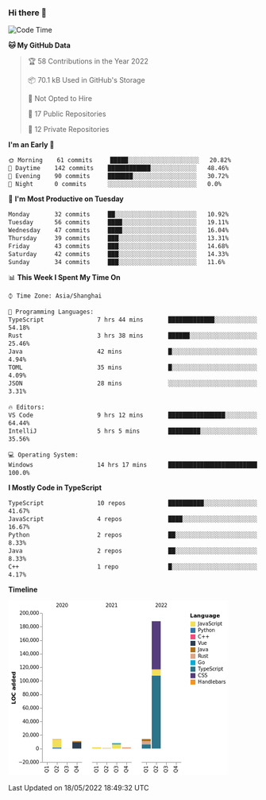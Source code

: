 ### Hi there 👋

<!--START_SECTION:waka-->
![Code Time](http://img.shields.io/badge/Code%20Time-0%20secs-blue)

**🐱 My GitHub Data** 

> 🏆 58 Contributions in the Year 2022
 > 
> 📦 70.1 kB Used in GitHub's Storage 
 > 
> 🚫 Not Opted to Hire
 > 
> 📜 17 Public Repositories 
 > 
> 🔑 12 Private Repositories  
 > 
**I'm an Early 🐤** 

```text
🌞 Morning    61 commits     █████░░░░░░░░░░░░░░░░░░░░   20.82% 
🌆 Daytime    142 commits    ████████████░░░░░░░░░░░░░   48.46% 
🌃 Evening    90 commits     ███████░░░░░░░░░░░░░░░░░░   30.72% 
🌙 Night      0 commits      ░░░░░░░░░░░░░░░░░░░░░░░░░   0.0%

```
📅 **I'm Most Productive on Tuesday** 

```text
Monday       32 commits     ██░░░░░░░░░░░░░░░░░░░░░░░   10.92% 
Tuesday      56 commits     ████░░░░░░░░░░░░░░░░░░░░░   19.11% 
Wednesday    47 commits     ████░░░░░░░░░░░░░░░░░░░░░   16.04% 
Thursday     39 commits     ███░░░░░░░░░░░░░░░░░░░░░░   13.31% 
Friday       43 commits     ███░░░░░░░░░░░░░░░░░░░░░░   14.68% 
Saturday     42 commits     ███░░░░░░░░░░░░░░░░░░░░░░   14.33% 
Sunday       34 commits     ███░░░░░░░░░░░░░░░░░░░░░░   11.6%

```


📊 **This Week I Spent My Time On** 

```text
⌚︎ Time Zone: Asia/Shanghai

💬 Programming Languages: 
TypeScript               7 hrs 44 mins       █████████████░░░░░░░░░░░░   54.18% 
Rust                     3 hrs 38 mins       ██████░░░░░░░░░░░░░░░░░░░   25.46% 
Java                     42 mins             █░░░░░░░░░░░░░░░░░░░░░░░░   4.94% 
TOML                     35 mins             █░░░░░░░░░░░░░░░░░░░░░░░░   4.09% 
JSON                     28 mins             ░░░░░░░░░░░░░░░░░░░░░░░░░   3.31%

🔥 Editors: 
VS Code                  9 hrs 12 mins       ████████████████░░░░░░░░░   64.44% 
IntelliJ                 5 hrs 5 mins        █████████░░░░░░░░░░░░░░░░   35.56%

💻 Operating System: 
Windows                  14 hrs 17 mins      █████████████████████████   100.0%

```

**I Mostly Code in TypeScript** 

```text
TypeScript               10 repos            ██████████░░░░░░░░░░░░░░░   41.67% 
JavaScript               4 repos             ████░░░░░░░░░░░░░░░░░░░░░   16.67% 
Python                   2 repos             ██░░░░░░░░░░░░░░░░░░░░░░░   8.33% 
Java                     2 repos             ██░░░░░░░░░░░░░░░░░░░░░░░   8.33% 
C++                      1 repo              █░░░░░░░░░░░░░░░░░░░░░░░░   4.17%

```


**Timeline**

![Chart not found](https://raw.githubusercontent.com/rexcape/rexcape/main/charts/bar_graph.png) 


 Last Updated on 18/05/2022 18:49:32 UTC
<!--END_SECTION:waka-->

<!--
**rexcape/rexcape** is a ✨ _special_ ✨ repository because its `README.md` (this file) appears on your GitHub profile.

Here are some ideas to get you started:

- 🔭 I’m currently working on ...
- 🌱 I’m currently learning ...
- 👯 I’m looking to collaborate on ...
- 🤔 I’m looking for help with ...
- 💬 Ask me about ...
- 📫 How to reach me: ...
- 😄 Pronouns: ...
- ⚡ Fun fact: ...
-->
